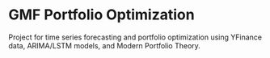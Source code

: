 # GMF Portfolio Optimization

Project for time series forecasting and portfolio optimization using YFinance data, ARIMA/LSTM models, and Modern Portfolio Theory.